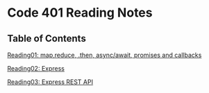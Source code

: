 # Code 401 Reading Notes

## Table of Contents

[Reading01: map,reduce, .then, async/await, promises and callbacks](read-01.md)

[Reading02: Express](read-02.md)

[Reading03: Express REST API](read-03.md)